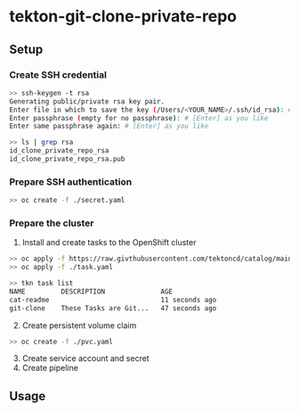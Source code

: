 # tekton-git-clone-private-repo

## Setup

### Create SSH credential

```sh
>> ssh-keygen -t rsa
Generating public/private rsa key pair.
Enter file in which to save the key (/Users/<YOUR_NAME>/.ssh/id_rsa): # [Enter] as you like --- ex) id_clone_private_repo_rsa
Enter passphrase (empty for no passphrase): # [Enter] as you like
Enter same passphrase again: # [Enter] as you like

>> ls | grep rsa
id_clone_private_repo_rsa
id_clone_private_repo_rsa.pub
```

### Prepare SSH authentication

```sh
>> oc create -f ./secret.yaml
```

### Prepare the cluster

1. Install and create tasks to the OpenShift cluster

```sh
>> oc apply -f https://raw.givthubusercontent.com/tektoncd/catalog/main/task/git-clone/0.5/git-clone.yaml
>> oc apply -f ./task.yaml

>> tkn task list
NAME         DESCRIPTION              AGE
cat-readme                            11 seconds ago
git-clone    These Tasks are Git...   47 seconds ago
```

2. Create persistent volume claim

```sh
>> oc create -f ./pvc.yaml

```

3. Create service account and secret
4. Create pipeline

## Usage




